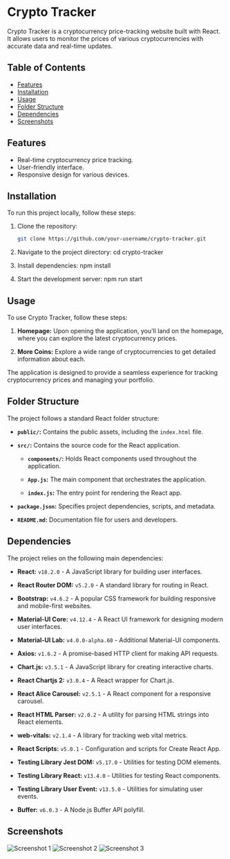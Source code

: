 # Crypto Tracker

Crypto Tracker is a cryptocurrency price-tracking website built with React. It allows users to monitor the prices of various cryptocurrencies with accurate data and real-time updates.

## Table of Contents
- [Features](#features)
- [Installation](#installation)
- [Usage](#usage)
- [Folder Structure](#folder-structure)
- [Dependencies](#dependencies)
- [Screenshots](#screenshots)


## Features
- Real-time cryptocurrency price tracking.
- User-friendly interface.
- Responsive design for various devices.

## Installation
To run this project locally, follow these steps:

1. Clone the repository:
   ```bash
   git clone https://github.com/your-username/crypto-tracker.git

2. Navigate to the project directory:
    cd crypto-tracker

3. Install dependencies:
    npm install

4. Start the development server:
    npm run start

## Usage

To use Crypto Tracker, follow these steps:

1. **Homepage:** Upon opening the application, you'll land on the homepage, where you can explore the latest cryptocurrency prices.

2. **More Coins:** Explore a wide range of cryptocurrencies to get detailed information about each.

The application is designed to provide a seamless experience for tracking cryptocurrency prices and managing your portfolio.

## Folder Structure

The project follows a standard React folder structure:

- **`public/`:** Contains the public assets, including the `index.html` file.

- **`src/`:** Contains the source code for the React application.

  - **`components/`:** Holds React components used throughout the application.

  - **`App.js`:** The main component that orchestrates the application.

  - **`index.js`:** The entry point for rendering the React app.

- **`package.json`:** Specifies project dependencies, scripts, and metadata.

- **`README.md`:** Documentation file for users and developers.

## Dependencies

The project relies on the following main dependencies:

- **React:** `v18.2.0` - A JavaScript library for building user interfaces.

- **React Router DOM:** `v5.2.0` - A standard library for routing in React.

- **Bootstrap:** `v4.6.2` - A popular CSS framework for building responsive and mobile-first websites.

- **Material-UI Core:** `v4.12.4` - A React UI framework for designing modern user interfaces.

- **Material-UI Lab:** `v4.0.0-alpha.60` - Additional Material-UI components.

- **Axios:** `v1.6.2` - A promise-based HTTP client for making API requests.

- **Chart.js:** `v3.5.1` - A JavaScript library for creating interactive charts.

- **React Chartjs 2:** `v3.0.4` - A React wrapper for Chart.js.

- **React Alice Carousel:** `v2.5.1` - A React component for a responsive carousel.

- **React HTML Parser:** `v2.0.2` - A utility for parsing HTML strings into React elements.

- **web-vitals:** `v2.1.4` - A library for tracking web vital metrics.

- **React Scripts:** `v5.0.1` - Configuration and scripts for Create React App.

- **Testing Library Jest DOM:** `v5.17.0` - Utilities for testing DOM elements.

- **Testing Library React:** `v13.4.0` - Utilities for testing React components.

- **Testing Library User Event:** `v13.5.0` - Utilities for simulating user events.

- **Buffer:** `v6.0.3` - A Node.js Buffer API polyfill.


## Screenshots

![Screenshot 1](./Screenshot/ss1.png)
![Screenshot 2](./Screenshot/ss2.png)
![Screenshot 3](./Screenshot/ss3.png)


